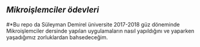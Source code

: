 ## *Mikroişlemciler ödevleri*

#*Bu repo da Süleyman Demirel üniversite 2017-2018 güz döneminde Mikroişlemciler dersinde yapılan uygulamaların nasıl yapıldığını ve yaparken yaşadığımız zorluklardan bahsedeceğim.
